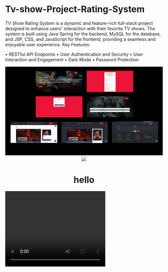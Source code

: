 # Tv-show-Project-Rating-System
TV Show Rating System is a dynamic and feature-rich full-stack project designed to enhance users' interaction with their favorite TV shows. The system is built using Java Spring for the backend, MySQL for the database, and JSP, CSS, and JavaScript for the frontend, providing a seamless and enjoyable user experience.
Key Features:

• RESTful API Endpoints
• User Authentication and Security
• User Interaction and Engagement
• Dark Mode
• Password Protection

<div align="center" >
  <img src="images/Screenshot 2023-07-22 150202.png" width="900">
 
  <img src="https://gifs.com/gif/tvshow-DqO4z6" width="50%">
  <h1>hello</h1>
</div>

<video src="images/Tv show Demo.mp4" width="320" height="240" autoplay mute />

 

[![Demo CountPages alpha](https://j.gifs.com/DqO4z6.gif)]
<h1>hello</h1>
